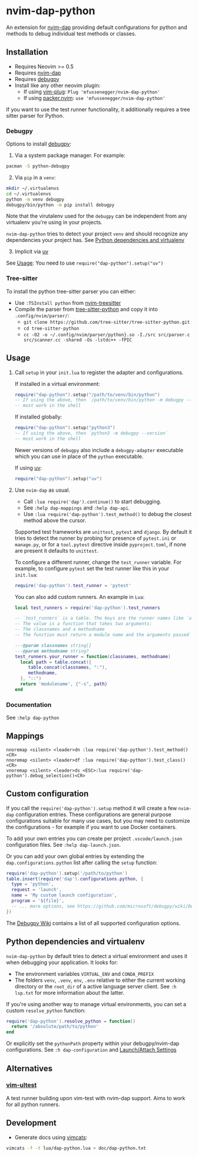 # nvim-dap-python

An extension for [nvim-dap][1] providing default configurations for python and methods to debug individual test methods or classes.


## Installation

- Requires Neovim >= 0.5
- Requires [nvim-dap][1]
- Requires [debugpy][3]
- Install like any other neovim plugin:
  - If using [vim-plug][6]: `Plug 'mfussenegger/nvim-dap-python'`
  - If using [packer.nvim][7]: `use 'mfussenegger/nvim-dap-python'`

If you want to use the test runner functionality, it additionally requires a
tree sitter parser for Python.


### Debugpy

Options to install [debugpy][3]:

1. Via a system package manager. For example:

```bash
pacman -S python-debugpy
```

2. Via `pip` in a `venv`:

```bash
mkdir ~/.virtualenvs
cd ~/.virtualenvs
python -m venv debugpy
debugpy/bin/python -m pip install debugpy
```

Note that the virutalenv used for the `debugpy` can be independent from any
virtualenv you're using in your projects.

`nvim-dap-python` tries to detect your project `venv` and should recognize any
dependencies your project has. See [Python dependencies and
virtualenv](#python-dependencies-and-virtualenv)


3. Implicit via [uv][uv]

See [Usage](#usage): You need to use `require("dap-python").setup("uv")`


### Tree-sitter

To install the python tree-sitter parser you can either:

- Use `:TSInstall python` from [nvim-treesitter][4]
- Compile the parser from [tree-sitter-python][5] and copy it into `.config/nvim/parser/`:
  - `git clone https://github.com/tree-sitter/tree-sitter-python.git`
  - `cd tree-sitter-python`
  - `cc -O2 -o ~/.config/nvim/parser/python}.so -I./src src/parser.c src/scanner.cc -shared -Os -lstdc++ -fPIC`


## Usage

1. Call `setup` in your `init.lua` to register the adapter and configurations.

   If installed in a virtual environment:

   ```lua
   require("dap-python").setup("/path/to/venv/bin/python")
   -- If using the above, then `/path/to/venv/bin/python -m debugpy --version`
   -- must work in the shell
   ```

   If installed globally:

   ```lua
   require("dap-python").setup("python3")
   -- If using the above, then `python3 -m debugpy --version`
   -- must work in the shell
   ```

   Newer versions of `debugpy` also include a `debugpy-adapter` executable
   which you can use in place of the `python` executable.


   If using [uv][uv]:

   ```lua
   require("dap-python").setup("uv")
   ```


2. Use `nvim-dap` as usual.

   - Call `:lua require('dap').continue()` to start debugging.
   - See `:help dap-mappings` and `:help dap-api`.
   - Use `:lua require('dap-python').test_method()` to debug the closest method above the cursor.

   Supported test frameworks are `unittest`, `pytest` and `django`. By default it
   tries to detect the runner by probing for presence of `pytest.ini` or
   `manage.py`, or for a `tool.pytest` directive inside `pyproject.toml`, if
   none are present it defaults to `unittest`.

   To configure a different runner, change the `test_runner` variable. For
   example, to configure `pytest` set the test runner like this in your
   `init.lua`:

   ```lua
   require('dap-python').test_runner = 'pytest'
   ```

   You can also add custom runners. An example in `Lua`:

   ```lua
   local test_runners = require('dap-python').test_runners

   -- `test_runners` is a table. The keys are the runner names like `unittest` or `pytest`.
   -- The value is a function that takes two arguments:
   -- The classnames and a methodname
   -- The function must return a module name and the arguments passed to the module as list.

   ---@param classnames string[]
   ---@param methodname string?
   test_runners.your_runner = function(classnames, methodname)
     local path = table.concat({
        table.concat(classnames, ":"),
        methodname,
     }, "::")
     return 'modulename', {"-s", path}
   end
   ```


### Documentation

See `:help dap-python`


## Mappings


```vimL
nnoremap <silent> <leader>dn :lua require('dap-python').test_method()<CR>
nnoremap <silent> <leader>df :lua require('dap-python').test_class()<CR>
vnoremap <silent> <leader>ds <ESC>:lua require('dap-python').debug_selection()<CR>
```


## Custom configuration

If you call the `require('dap-python').setup` method it will create a few
`nvim-dap` configuration entries. These configurations are general purpose
configurations suitable for many use cases, but you may need to customize the
configurations - for example if you want to use Docker containers.

To add your own entries you can create per project `.vscode/launch.json`
configuration files. See `:help dap-launch.json`.

Or you can add your own global entries by extending the
`dap.configurations.python` list after calling the `setup` function:

```lua
require('dap-python').setup('/path/to/python')
table.insert(require('dap').configurations.python, {
  type = 'python',
  request = 'launch',
  name = 'My custom launch configuration',
  program = '${file}',
  -- ... more options, see https://github.com/microsoft/debugpy/wiki/Debug-configuration-settings
})
```

The [Debugpy Wiki][debugpy_wiki] contains a list of all supported configuration options.


## Python dependencies and virtualenv

`nvim-dap-python` by default tries to detect a virtual environment and uses it
when debugging your application. It looks for:

- The environment variables `VIRTUAL_ENV` and `CONDA_PREFIX`
- The folders `venv`, `.venv`, `env`, `.env` relative to either the current
  working directory or the `root_dir` of a active language server client. See
  `:h lsp.txt` for more information about the latter.

If you're using another way to manage virtual environments, you can set a
custom `resolve_python` function:

```lua
require('dap-python').resolve_python = function()
  return '/absolute/path/to/python'
end
```

Or explicitly set the `pythonPath` property within your debugpy/nvim-dap
configurations. See `:h dap-configuration` and [Launch/Attach
Settings][debugpy_wiki]


## Alternatives

### [vim-ultest](https://github.com/rcarriga/vim-ultest)

A test runner building upon vim-test with nvim-dap support.
Aims to work for all python runners.

## Development

- Generate docs using [vimcats][vimcats]:

```bash
vimcats -f -t lua/dap-python.lua > doc/dap-python.txt
```


[1]: https://github.com/mfussenegger/nvim-dap
[3]: https://github.com/microsoft/debugpy
[4]: https://github.com/nvim-treesitter/nvim-treesitter
[5]: https://github.com/tree-sitter/tree-sitter-python
[6]: https://github.com/junegunn/vim-plug
[7]: https://github.com/wbthomason/packer.nvim
[debugpy_wiki]: https://github.com/microsoft/debugpy/wiki/Debug-configuration-settings
[vimcats]: https://github.com/mrcjkb/vimcats
[uv]: https://docs.astral.sh/uv/
